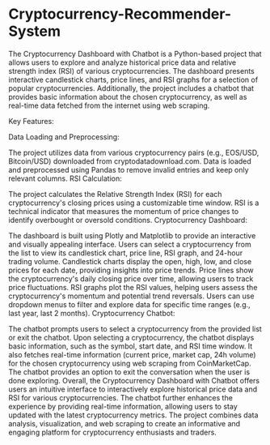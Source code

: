 # Cryptocurrency-Recommender-System
The Cryptocurrency Dashboard with Chatbot is a Python-based project that allows users to explore and analyze historical price data and relative strength index (RSI) of various cryptocurrencies. The dashboard presents interactive candlestick charts, price lines, and RSI graphs for a selection of popular cryptocurrencies. Additionally, the project includes a chatbot that provides basic information about the chosen cryptocurrency, as well as real-time data fetched from the internet using web scraping.

Key Features:

Data Loading and Preprocessing:

The project utilizes data from various cryptocurrency pairs (e.g., EOS/USD, Bitcoin/USD) downloaded from cryptodatadownload.com.
Data is loaded and preprocessed using Pandas to remove invalid entries and keep only relevant columns.
RSI Calculation:

The project calculates the Relative Strength Index (RSI) for each cryptocurrency's closing prices using a customizable time window.
RSI is a technical indicator that measures the momentum of price changes to identify overbought or oversold conditions.
Cryptocurrency Dashboard:

The dashboard is built using Plotly and Matplotlib to provide an interactive and visually appealing interface.
Users can select a cryptocurrency from the list to view its candlestick chart, price line, RSI graph, and 24-hour trading volume.
Candlestick charts display the open, high, low, and close prices for each date, providing insights into price trends.
Price lines show the cryptocurrency's daily closing price over time, allowing users to track price fluctuations.
RSI graphs plot the RSI values, helping users assess the cryptocurrency's momentum and potential trend reversals.
Users can use dropdown menus to filter and explore data for specific time ranges (e.g., last year, last 2 months).
Cryptocurrency Chatbot:

The chatbot prompts users to select a cryptocurrency from the provided list or exit the chatbot.
Upon selecting a cryptocurrency, the chatbot displays basic information, such as the symbol, start date, and RSI time window.
It also fetches real-time information (current price, market cap, 24h volume) for the chosen cryptocurrency using web scraping from CoinMarketCap.
The chatbot provides an option to exit the conversation when the user is done exploring.
Overall, the Cryptocurrency Dashboard with Chatbot offers users an intuitive interface to interactively explore historical price data and RSI for various cryptocurrencies. The chatbot further enhances the experience by providing real-time information, allowing users to stay updated with the latest cryptocurrency metrics. The project combines data analysis, visualization, and web scraping to create an informative and engaging platform for cryptocurrency enthusiasts and traders.
